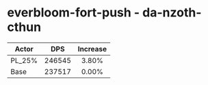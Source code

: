 # everbloom-fort-push - da-nzoth-cthun
| Actor | DPS | Increase |
|---|:---:|:---:|
|PL_25%|246545|3.80%|
|Base|237517|0.00%|
